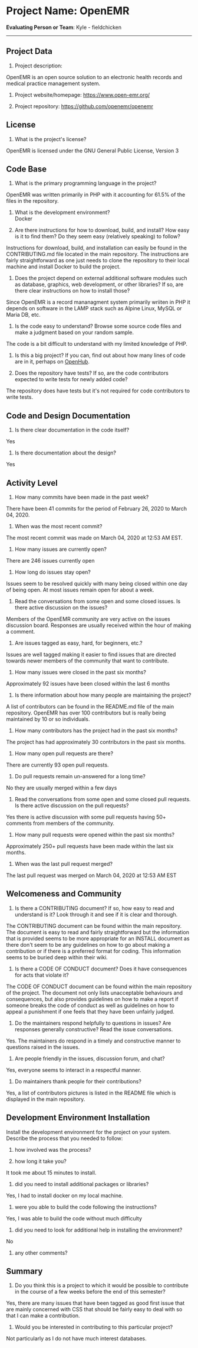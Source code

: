 # Project Name:  OpenEMR   



**Evaluating Person or Team**:
Kyle - fieldchicken

---

## Project Data

1. Project description: <br>

  OpenEMR is an open source solution to an electronic health records and medical practice management system.

1. Project website/homepage: https://www.open-emr.org/

1. Project repository: https://github.com/openemr/openemr



## License

1. What is the project's license? <br>

  OpenEMR is licensed under the GNU General Public License, Version 3




## Code Base


1. What is the primary programming language in the project?

  OpenEMR was written primarily in PHP with it accounting for 61.5% of the files in the repository.

1. What is the development environment? <br>
	 Docker

1. Are there instructions for how to download, build, and install? How easy is it
to find them? Do they seem easy (relatively speaking) to follow? <br>

  Instructions for download, build, and installation can easily be found in the CONTRIBUTING.md file located in the main repository. The instructions are fairly straightforward as one just needs to clone the repository to their local machine and install Docker to build the project.

1. Does the project depend on external additional software modules such as
database,  graphics, web development, or other libraries? If so, are there clear instructions on how to install those? <br>

  Since OpenEMR is a record mananagment system primarily wriiten in PHP it depends on software in the LAMP stack such as Alpine Linux, MySQL or Maria DB, etc.

1. Is the code easy to understand? Browse some source code files and make
a judgment based on your random sample. <br>

  The code is a bit difficult to understand with my limited knowledge of PHP.

1. Is this a big project? If you can, find out about how many lines of code
are in it, perhaps on [OpenHub](https://www.openhub.net/). <br>

1. Does the repository have tests? If so, are the code contributors expected to write tests for newly added code? <br>

  The repository does have tests but it's not required for code contributors to write tests.


## Code and Design Documentation
1. Is there clear documentation in the code itself? <br>

  Yes

1. Is there documentation about the design?  <br>

  Yes

## Activity Level


1. How many commits have been made in the past week? <br>

  There have been 41 commits for the period of February 26, 2020 to March 04, 2020.

1. When was the most recent commit? <br>

  The most recent commit was made on March 04, 2020 at 12:53 AM EST.

1. How many issues are currently open? <br>

  There are 246 issues currently open

1. How long do issues stay open? <br>

  Issues seem to be resolved quickly with many being closed within one day of being open. At most issues remain open for about a week.

1. Read the conversations from some open and some closed issues. Is there active discussion on the issues? <br>

  Members of the OpenEMR community are very active on the issues discussion board. Responses are usually received within the hour of making a comment.



1. Are issues tagged as easy, hard, for beginners, etc.? <br>

  Issues are well tagged making it easier to find issues that are directed towards newer members of the community that want to contribute.

1. How many issues were closed in the past six months? <br>

  Approximately 92 issues have been closed within the last 6 months

1. Is there information about how many people are maintaining the project? <br>

  A list of contributors can be found in the README.md file of the main repository. OpenEMR has over 100 contributors but is really being maintained by 10 or so individuals.

1. How many contributors has the project had in the past six months? <br>

  The project has had approximately 30 contributors in the past six months.

1. How many open pull requests are there? <br>

  There are currently 93 open pull requests.

1. Do pull requests remain un-answered for a long time? <br>

  No they are usually merged within a few days

1. Read the conversations from some open and some closed pull requests.  Is there active discussion on the pull requests? <br>

  Yes there is active discussion with some pull requests having 50+ comments from members of the community.

1. How many pull requests were opened within the past six months? <br>

  Approximately 250+ pull requests have been made within the last six months.

1. When was the last  pull request  merged? <br>

  The last pull request was merged on March 04, 2020 at 12:53 AM EST

## Welcomeness and Community

1. Is there a CONTRIBUTING document? If so, how easy to read and understand is it?
Look through it and see if it is clear and thorough. <br>

  The CONTRIBUTING document can be found within the main repository. The document is easy to read and fairly straightforward but the information that is provided seems to be more appropriate for an INSTALL document as there don't seem to be any guidelines on how to go about making a contribution or if there is a preferred format for coding. This information seems to be buried deep within their wiki.

1. Is there a CODE OF CONDUCT document? Does it have consequences for acts that
violate it? <br>

  The CODE OF CONDUCT document can be found within the main repository of the project. The document not only lists unacceptable behaviours and consequences, but also provides guidelines on how to make a report if someone breaks the code of conduct as well as guidelines on how to appeal a punishment if one feels that they have been unfairly judged.

1. Do the maintainers respond helpfully to questions in issues?
Are responses generally constructive? Read the issue conversations. <br>

  Yes. The maintainers do respond in a timely and constructive manner to questions raised in the issues.

1. Are people friendly in the issues, discussion forum, and chat? <br>

  Yes, everyone seems to interact in a respectful manner.



1. Do maintainers thank people for their contributions? <br>

  Yes, a list of contributors pictures is listed in the README file which is displayed in the main repository.


## Development Environment Installation

Install the development environment for the project on your system.
Describe the process that you needed to follow:

1. how involved was the process? <br>

1. how long it take you? <br>

  It took me about 15 minutes to install.

1. did you need to install additional packages or libraries? <br>

  Yes, I had to install docker on my local machine.

1. were you able to build the code following the instructions? <br>

  Yes, I was able to build the code without much difficulty

1. did you need to look for additional help in installing the environment? <br>

  No

1. any other comments? <br>




## Summary
1. Do you think  this is a project to which it would be possible to contribute
in the course of a few weeks before the end of this semester? <br>

  Yes, there are many issues that have been tagged as good first issue that are mainly concerned with CSS that should be fairly easy to deal with so that I can make a contribution.

1. Would you be interested in contributing to this particular project? <br>

  Not particularly as I do not have much interest databases.
